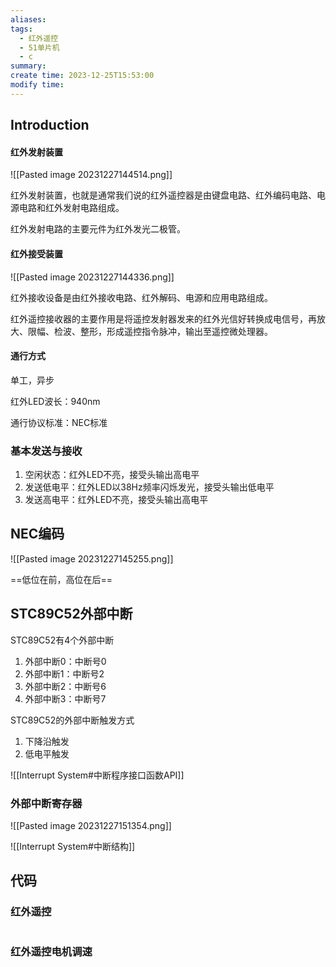 ```yaml
---
aliases: 
tags:
  - 红外遥控
  - 51单片机
  - c
summary: 
create time: 2023-12-25T15:53:00
modify time:
---
```

## Introduction

#### 红外发射装置

![[Pasted image 20231227144514.png]]

红外发射装置，也就是通常我们说的红外遥控器是由键盘电路、红外编码电路、电源电路和红外发射电路组成。

红外发射电路的主要元件为红外发光二极管。

#### 红外接受装置

![[Pasted image 20231227144336.png]]

红外接收设备是由红外接收电路、红外解码、电源和应用电路组成。

红外遥控接收器的主要作用是将遥控发射器发来的红外光信好转换成电信号，再放大、限幅、检波、整形，形成遥控指令脉冲，输出至遥控微处理器。

#### 通行方式

单工，异步

红外LED波长：940nm

通行协议标准：NEC标准

### 基本发送与接收

1. 空闲状态：红外LED不亮，接受头输出高电平
2. 发送低电平：红外LED以38Hz频率闪烁发光，接受头输出低电平
3. 发送高电平：红外LED不亮，接受头输出高电平

## NEC编码

![[Pasted image 20231227145255.png]]

==低位在前，高位在后==

## STC89C52外部中断

STC89C52有4个外部中断

1. 外部中断0：中断号0
2. 外部中断1：中断号2
3. 外部中断2：中断号6
4. 外部中断3：中断号7

STC89C52的外部中断触发方式

1. 下降沿触发
2. 低电平触发

![[Interrupt System#中断程序接口函数API]]

### 外部中断寄存器

![[Pasted image 20231227151354.png]]

![[Interrupt System#中断结构]]

## 代码



### 红外遥控

```c
```

### 红外遥控电机调速

```c
```